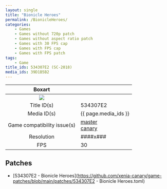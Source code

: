 ```yaml
---
layout: single
title: "Bionicle Heroes"
permalink: /BionicleHeroes/
categories:
    - Games
    - Games without 720p patch
    - Games without aspect ratio patch
    - Games with 30 FPS cap
    - Games with FPS cap
    - Games with FPS patch
tags:
    - Game
title_ids: 534307E2 (SC-2018)
media_ids: 39D1B5B2
---
```


| Boxart                      |                                                                            |
| :----:                      | :-                                                                         |
| ![](https://download-ssl.xbox.com/content/images/66acd000-77fe-1000-9115-d802534307e2/1033/boxartlg.jpg) |
| Title ID(s)                 | 534307E2                                                                   |
| Media ID(s)                 | {{ page.media_ids }}                                                        |
| Game compatibility issue(s) | [master](https://github.com/xenia-project/game-compatibility/issues/)<br>[canary](https://github.com/xenia-canary/game-compatibility/issues/) |
| Resolution                  | ####x###                                                                   |
| FPS                         | 30                                                                         |

## Patches
* [534307E2 - Bionicle Heroes](https://github.com/xenia-canary/game-patches/blob/main/patches/534307E2 - Bionicle Heroes.toml)

<!--This page was generated by a script. You can remove this comment once the page is verified to be free of mistakes.-->
